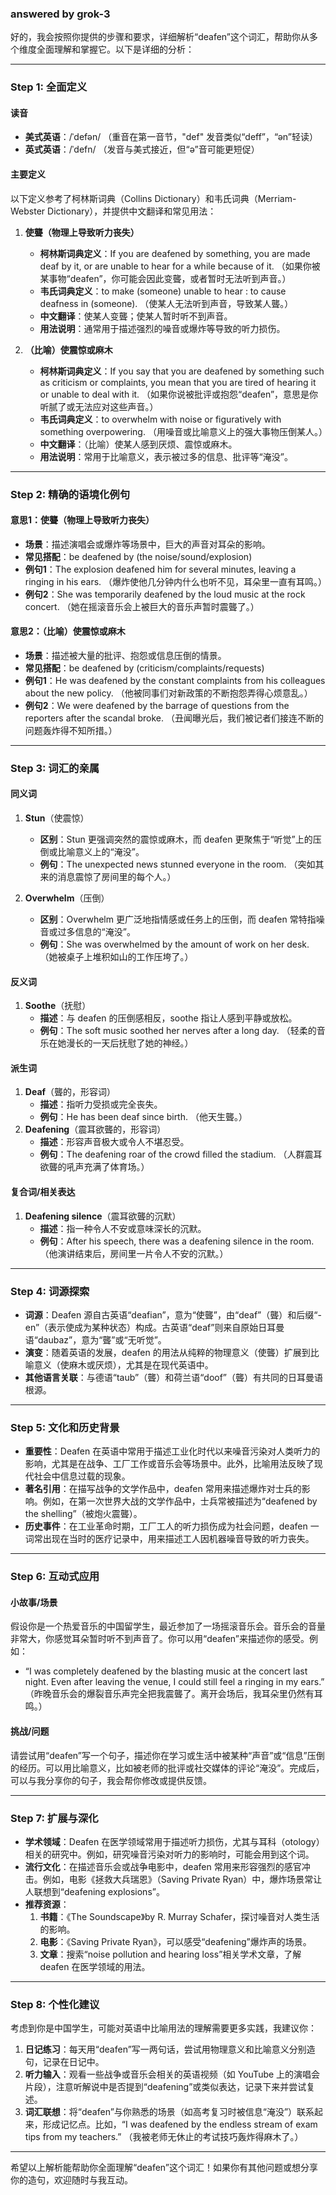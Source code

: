 ### answered by grok-3
好的，我会按照你提供的步骤和要求，详细解析“deafen”这个词汇，帮助你从多个维度全面理解和掌握它。以下是详细的分析：

---

### Step 1: 全面定义
#### 读音
- **美式英语**：/ˈdefən/ （重音在第一音节，"def" 发音类似“deff”，“ən”轻读）
- **英式英语**：/ˈdefn/ （发音与美式接近，但“ə”音可能更短促）

#### 主要定义
以下定义参考了柯林斯词典（Collins Dictionary）和韦氏词典（Merriam-Webster Dictionary），并提供中文翻译和常见用法：

1. **使聾（物理上导致听力丧失）**
   - **柯林斯词典定义**：If you are deafened by something, you are made deaf by it, or are unable to hear for a while because of it.
     （如果你被某事物“deafen”，你可能会因此变聾，或者暂时无法听到声音。）
   - **韦氏词典定义**：to make (someone) unable to hear : to cause deafness in (someone).
     （使某人无法听到声音，导致某人聾。）
   - **中文翻译**：使某人变聾；使某人暂时听不到声音。
   - **用法说明**：通常用于描述强烈的噪音或爆炸等导致的听力损伤。

2. **（比喻）使震惊或麻木**
   - **柯林斯词典定义**：If you say that you are deafened by something such as criticism or complaints, you mean that you are tired of hearing it or unable to deal with it.
     （如果你说被批评或抱怨“deafen”，意思是你听腻了或无法应对这些声音。）
   - **韦氏词典定义**：to overwhelm with noise or figuratively with something overpowering.
     （用噪音或比喻意义上的强大事物压倒某人。）
   - **中文翻译**：（比喻）使某人感到厌烦、震惊或麻木。
   - **用法说明**：常用于比喻意义，表示被过多的信息、批评等“淹没”。

---

### Step 2: 精确的语境化例句
#### 意思1：使聾（物理上导致听力丧失）
- **场景**：描述演唱会或爆炸等场景中，巨大的声音对耳朵的影响。
- **常见搭配**：be deafened by (the noise/sound/explosion)
- **例句1**：The explosion deafened him for several minutes, leaving a ringing in his ears.
  （爆炸使他几分钟内什么也听不见，耳朵里一直有耳鸣。）
- **例句2**：She was temporarily deafened by the loud music at the rock concert.
  （她在摇滚音乐会上被巨大的音乐声暂时震聾了。）

#### 意思2：（比喻）使震惊或麻木
- **场景**：描述被大量的批评、抱怨或信息压倒的情景。
- **常见搭配**：be deafened by (criticism/complaints/requests)
- **例句1**：He was deafened by the constant complaints from his colleagues about the new policy.
  （他被同事们对新政策的不断抱怨弄得心烦意乱。）
- **例句2**：We were deafened by the barrage of questions from the reporters after the scandal broke.
  （丑闻曝光后，我们被记者们接连不断的问题轰炸得不知所措。）

---

### Step 3: 词汇的亲属
#### 同义词
1. **Stun**（使震惊）
   - **区别**：Stun 更强调突然的震惊或麻木，而 deafen 更聚焦于“听觉”上的压倒或比喻意义上的“淹没”。
   - **例句**：The unexpected news stunned everyone in the room. （突如其来的消息震惊了房间里的每个人。）

2. **Overwhelm**（压倒）
   - **区别**：Overwhelm 更广泛地指情感或任务上的压倒，而 deafen 常特指噪音或过多信息的“淹没”。
   - **例句**：She was overwhelmed by the amount of work on her desk. （她被桌子上堆积如山的工作压垮了。）

#### 反义词
1. **Soothe**（抚慰）
   - **描述**：与 deafen 的压倒感相反，soothe 指让人感到平静或放松。
   - **例句**：The soft music soothed her nerves after a long day. （轻柔的音乐在她漫长的一天后抚慰了她的神经。）

#### 派生词
1. **Deaf**（聾的，形容词）
   - **描述**：指听力受损或完全丧失。
   - **例句**：He has been deaf since birth. （他天生聾。）
2. **Deafening**（震耳欲聾的，形容词）
   - **描述**：形容声音极大或令人不堪忍受。
   - **例句**：The deafening roar of the crowd filled the stadium. （人群震耳欲聾的吼声充满了体育场。）

#### 复合词/相关表达
1. **Deafening silence**（震耳欲聾的沉默）
   - **描述**：指一种令人不安或意味深长的沉默。
   - **例句**：After his speech, there was a deafening silence in the room. （他演讲结束后，房间里一片令人不安的沉默。）

---

### Step 4: 词源探索
- **词源**：Deafen 源自古英语“deafian”，意为“使聾”，由“deaf”（聾）和后缀“-en”（表示使成为某种状态）构成。古英语“deaf”则来自原始日耳曼语“daubaz”，意为“聾”或“无听觉”。
- **演变**：随着英语的发展，deafen 的用法从纯粹的物理意义（使聾）扩展到比喻意义（使麻木或厌烦），尤其是在现代英语中。
- **其他语言关联**：与德语“taub”（聾）和荷兰语“doof”（聾）有共同的日耳曼语根源。

---

### Step 5: 文化和历史背景
- **重要性**：Deafen 在英语中常用于描述工业化时代以来噪音污染对人类听力的影响，尤其是在战争、工厂工作或音乐会等场景中。此外，比喻用法反映了现代社会中信息过载的现象。
- **著名引用**：在描写战争的文学作品中，deafen 常用来描述爆炸对士兵的影响。例如，在第一次世界大战的文学作品中，士兵常被描述为“deafened by the shelling”（被炮火震聾）。
- **历史事件**：在工业革命时期，工厂工人的听力损伤成为社会问题，deafen 一词常出现在当时的医疗记录中，用来描述工人因机器噪音导致的听力丧失。

---

### Step 6: 互动式应用
#### 小故事/场景
假设你是一个热爱音乐的中国留学生，最近参加了一场摇滚音乐会。音乐会的音量非常大，你感觉耳朵暂时听不到声音了。你可以用“deafen”来描述你的感受。例如：
- “I was completely deafened by the blasting music at the concert last night. Even after leaving the venue, I could still feel a ringing in my ears.”
  （昨晚音乐会的爆裂音乐声完全把我震聾了。离开会场后，我耳朵里仍然有耳鸣。）

#### 挑战/问题
请尝试用“deafen”写一个句子，描述你在学习或生活中被某种“声音”或“信息”压倒的经历。可以用比喻意义，比如被老师的批评或社交媒体的评论“淹没”。完成后，可以与我分享你的句子，我会帮你修改或提供反馈。

---

### Step 7: 扩展与深化
- **学术领域**：Deafen 在医学领域常用于描述听力损伤，尤其与耳科（otology）相关的研究中。例如，研究噪音污染对听力的影响时，可能会用到这个词。
- **流行文化**：在描述音乐会或战争电影中，deafen 常用来形容强烈的感官冲击。例如，电影《拯救大兵瑞恩》（Saving Private Ryan）中，爆炸场景常让人联想到“deafening explosions”。
- **推荐资源**：
  1. **书籍**：《The Soundscape》by R. Murray Schafer，探讨噪音对人类生活的影响。
  2. **电影**：《Saving Private Ryan》，可以感受“deafening”爆炸声的场景。
  3. **文章**：搜索“noise pollution and hearing loss”相关学术文章，了解 deafen 在医学领域的用法。

---

### Step 8: 个性化建议
考虑到你是中国学生，可能对英语中比喻用法的理解需要更多实践，我建议你：
1. **日记练习**：每天用“deafen”写一两句话，尝试用物理意义和比喻意义分别造句，记录在日记中。
2. **听力输入**：观看一些战争或音乐会相关的英语视频（如 YouTube 上的演唱会片段），注意听解说中是否提到“deafening”或类似表达，记录下来并尝试复述。
3. **词汇联想**：将“deafen”与你熟悉的场景（如高考复习时被信息“淹没”）联系起来，形成记忆点。比如，“I was deafened by the endless stream of exam tips from my teachers.” （我被老师无休止的考试技巧轰炸得麻木了。）

---

希望以上解析能帮助你全面理解“deafen”这个词汇！如果你有其他问题或想分享你的造句，欢迎随时与我互动。